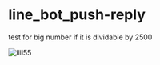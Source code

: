 # line_bot_push-reply

test for big number if it is dividable by 2500


![iiii55](https://user-images.githubusercontent.com/120792440/209471908-abb31d2e-d9e0-4fcc-b8eb-6a0060063ac2.jpg)
